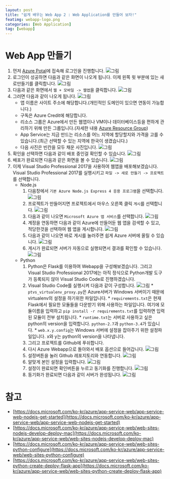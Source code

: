 ```yaml
---
layout: post
title: "쉽게 배우는 Web App 2 : Web Application를 만들어 보자!"
featimg: webapp-logo.png
categories: [Web Application]
tag: [webapp]
---
```


# Web App 만들기
1. 먼저 [Azure Potal](https://portal.azure.com)에 접속해 로그인을 진행합니다.
![그림](https://azureforbeginner.blob.core.windows.net/images/login.png)
2. 로그인이 성공하면 다음과 같은 화면이 나오게 됩니다. 이제 왼쪽 윗 부분에 있는 새로만들기를 클릭합니다.
![그림](https://azureforbeginner.blob.core.windows.net/images/login_success.png)
3. 다음과 같은 화면에서 `웹 + 모바일 -> 웹앱`을 클릭합니다.
![그림](https://azureforbeginner.blob.core.windows.net/images/webapp_menu.png)
4. 그러면 다음과 같이 나오게 됩니다.
![그림](https://azureforbeginner.blob.core.windows.net/images/create_webapp.png)
	* 앱 이름은 사이트 주소에 해당합니다.(개인적인 도메인이 있으면 연동이 가능합니다.)
	* 구독은 Azure Credit에 해당합니다.
	* 리소스 그룹은 Azure에서 만든 웹앱이나 VM이나 데이터베이스등을 편하게 관리하기 위해 만든 그룹입니다.(자세한 내용 [Azure Resource Group](https://docs.microsoft.com/ko-kr/azure/azure-resource-manager/resource-group-overview))
	* App Service는 지금 만드는 리소스를 어느 지역에 할당할지와 가격을 고를 수 있습니다.(최근 선택할 수 있는 지역에 한국이 생겼습니다.)
	* 다음 사진은 빈칸을 모두 채운 사진입니다.
![그림](https://azureforbeginner.blob.core.windows.net/images/create_webapp_success.png)
5. 확인을 선택하면 다음과 같이 배포 중인걸 확인할 수 있습니다.
![그림](https://azureforbeginner.blob.core.windows.net/images/webapp_creating.png)
6. 배포가 완료되면 다음과 같은 화면을 볼 수 있습니다.
![그림](https://azureforbeginner.blob.core.windows.net/images/webapp_success.png)
7. 이제 Visual Studio Professional 2017을 사용하여 웹앱을 배포해보겠습니다. Visual Studio Professional 2017를 실행시키고 `파일 -> 새로 만들기 -> 프로젝트`를 선택합니다.
	* Node.js
		1. 다음창에서 `기본 Azure Node.js Express 4 응용 프로그램`을 선택합니다.
		![그림](https://azureforbeginner.blob.core.windows.net/images/create_project.PNG)
		2. 프로젝트가 만들어지면 프로젝트에서 마우스 오른쪽 클릭 `게시`를 선택합니다.
		![그림](https://azureforbeginner.blob.core.windows.net/images/webapp_publish.png)
		3. 다음과 같이 나오면 `Microsoft Azure 앱 서비스`를 선택합니다.
		![그림](https://azureforbeginner.blob.core.windows.net/images/publish_option.PNG)
		4. 계정을 연동하면 다음과 같이 Azure에 만들어둔 웹 앱을 검색할 수 있고, 적당한것을 선택하여 웹 앱을 게시합니다.
		![그림](https://azureforbeginner.blob.core.windows.net/images/webapp_account.PNG)
		5. 다음과 같이 나오면 바로 게시를 눌러주면 쉽게 Azure 서버에 올릴 수 있습니다.
		![그림](https://azureforbeginner.blob.core.windows.net/images/webapp_complate.PNG)
		6. 게시가 완료되면 서버가 자동으로 실행되면서 결과를 확인할 수 있습니다.
		![그림](https://azureforbeginner.blob.core.windows.net/images/webapp.png)
	* Python
		1. Python은 Flask를 이용하여 Webapp을 구성해보겠습니다. 그리고 Visual Studio Professional 2017에는 아직 정식으로 Python개발 도구가 등록되지 않아 Visual Studio Code로 진행하겠습니다.
		2. Visual Studio Code를 실행시켜 다음과 같이 구성합니다.
		![그림](https://azureforbeginner.blob.core.windows.net/images/visual-studio-code.PNG)
        		* `ptvs_virtualenv_proxy.py`은 Azure서버가 Windows 서버이기 때문에 virtualenv의 설정을 하기위한 파일입니다.
        		* `requirements.txt`은 현재 Flask에서 필요한 모듈들을 다운받기 위해 사용하는 파일입니다. 여기에 모듈이름을 입력하고 `pip install -r requirements.txt`를 입력하면 입력된 모듈이 전부 설치됩니다.
        		* `runtime.txt`는 서버로 사용하고 싶은 python의 version을 입력합니다. `python-2.7`과 `python-3.4`가 있습니다.
        		* `web.x.y.config`는 Windows 서버에 설정을 잡아주기 위한 설정파일입니다. x와 y는 python의 version을 나타냅니다.
		3. 그리고 프로젝트를 Github에 푸쉬합니다.
		4. 다시 Azure Webapp으로 돌아와서 배포 옵션으로 들어갑니다.
		![그림](https://azureforbeginner.blob.core.windows.net/images/webapp_github.png)
		5. 설정버튼을 눌러 Github 레포지토리와 연동합니다.
		![그림](https://azureforbeginner.blob.core.windows.net/images/webapp-github.png)
        6. 알맞게 본인 설정을 입력합니다.
        ![그림](https://azureforbeginner.blob.core.windows.net/images/webapp-github-select.PNG)
        7. 설정이 완료되면 확인버튼을 누르고 동기화를 진행합니다.
        ![그림](https://azureforbeginner.blob.core.windows.net/images/webapp-sync.PNG)
        8. 동기화가 완료되면 다음과 같이 서버가 완성됩니다.
        ![그림](https://azureforbeginner.blob.core.windows.net/images/python-server.PNG)

# 참고
* [https://docs.microsoft.com/ko-kr/azure/app-service-web/app-service-web-nodejs-get-started](https://docs.microsoft.com/ko-kr/azure/app-service-web/app-service-web-nodejs-get-started)
* [https://docs.microsoft.com/ko-kr/azure/app-service-web/web-sites-nodejs-develop-deploy-mac](https://docs.microsoft.com/ko-kr/azure/app-service-web/web-sites-nodejs-develop-deploy-mac)
* [https://docs.microsoft.com/ko-kr/azure/app-service-web/web-sites-python-configure](https://docs.microsoft.com/ko-kr/azure/app-service-web/web-sites-python-configure)
* [https://docs.microsoft.com/ko-kr/azure/app-service-web/web-sites-python-create-deploy-flask-app](https://docs.microsoft.com/ko-kr/azure/app-service-web/web-sites-python-create-deploy-flask-app)
